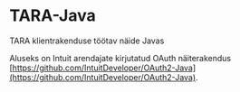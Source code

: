 # TARA-Java

TARA klientrakenduse töötav näide Javas

Aluseks on Intuit arendajate kirjutatud OAuth näiterakendus [https://github.com/IntuitDeveloper/OAuth2-Java](https://github.com/IntuitDeveloper/OAuth2-Java).

